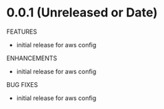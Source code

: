 # 0.0.1 (Unreleased or Date)

FEATURES

- initial release for aws config

ENHANCEMENTS

- initial release for aws config

BUG FIXES

- initial release for aws config